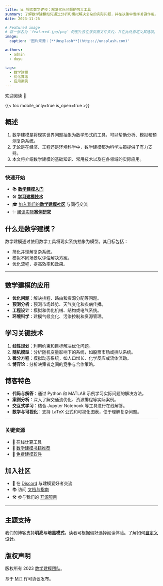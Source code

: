 ```yaml
---
title: 📊 探索数学建模：解决实际问题的强大工具
summary: 了解数学建模如何通过分析和模拟解决复杂的实际问题，并在决策中发挥关键作用。
date: 2023-11-26

# Featured image
# 将一张名为 `featured.jpg/png` 的图片放在该页面文件夹内，并在此处自定义其选项。
image:
  caption: '图片来源：[**Unsplash**](https://unsplash.com)'

authors:
  - admin
  - duyu

tags:
  - 数学建模
  - 优化算法
  - 应用案例
---
```


欢迎阅读 👋

{{< toc mobile_only=true is_open=true >}}

## 概述

1. 数学建模是将现实世界问题抽象为数学形式的工具，可以帮助分析、模拟和预测复杂系统。
2. 无论是在经济、工程还是环境科学中，数学建模都为科学决策提供了有力支持。
3. 本文将介绍数学建模的基础知识、常用技术以及在各领域的实际应用。

---

### 快速开始

- 📚 [**数学建模入门**](#概述)
- 🛠️ [**学习建模技术**](https://docs.mathmodeling.com/)
- 🎓 [加入我们的**数学建模社区**](https://discord.gg/mathmodeling) 与同行交流
- ✨ [阅读实际**案例研究**](https://mathmodeling.com/case-studies)

## 什么是数学建模？

数学建模通过使用数学工具将现实系统抽象为模型。其目标包括：
- 简化并理解复杂系统。
- 模拟不同场景以评估解决方案。
- 优化流程，提高效率和效果。

---

## 数学建模的应用

- **优化问题**：解决排程、路由和资源分配等问题。
- **预测分析**：预测市场趋势、天气变化和疾病传播。
- **工程设计**：模拟和优化机械、结构或电气系统。
- **环境科学**：建模气候变化、污染控制和资源管理。

## 学习关键技术

1. **线性规划**：利用约束和目标解决优化问题。
2. **随机模型**：分析随机变量影响下的系统，如股票市场或排队系统。
3. **微分方程**：模拟动态系统，如人口增长、化学反应或流体流动。
4. **博弈论**：分析决策者之间的竞争与合作策略。

## 博客特色

- **代码与解答**：通过 Python 和 MATLAB 示例学习实际问题的解决方法。
- **案例分析**：深入了解交通流优化、资源排程等实际案例。
- **交互式学习**：结合 Jupyter Notebook 等工具进行在线解答。
- **数学与可视化**：支持 LaTeX 公式和可视化图表，便于理解复杂问题。

---

### 关键资源

- 🧮 [在线计算工具](https://mathmodeling.com/tools)
- 📖 [数学建模书籍推荐](https://mathmodeling.com/books)
- 🔗 [免费建模软件](https://mathmodeling.com/software)

## 加入社区

- 💬 在 [Discord](https://discord.gg/mathmodeling) 与建模爱好者交流
- 📚 访问 [文档与指南](https://docs.mathmodeling.com/)
- 🛠️ 参与我们的 [开源项目](https://github.com/mathmodeling/)

---

## 主题支持

我们的博客支持**明亮**与**暗黑模式**，读者可根据偏好选择阅读体验。了解如何[自定义设计](https://docs.mathmodeling.com/design)。

## 版权声明

版权所有 2023 [数学建模团队](https://mathmodeling.com)。

基于 [MIT](https://github.com/mathmodeling/math-modeling-blog/LICENSE.md) 许可协议发布。
